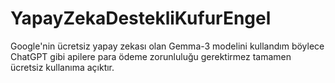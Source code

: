# YapayZekaDestekliKufurEngel
 Google'nin ücretsiz yapay zekası olan Gemma-3 modelini kullandım böylece ChatGPT gibi apilere para ödeme zorunluluğu gerektirmez tamamen ücretsiz kullanıma açıktır.
